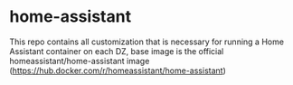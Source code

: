 # home-assistant

This repo contains all customization that is necessary for running a Home Assistant container on each DZ,
base image is the official homeassistant/home-assistant image (https://hub.docker.com/r/homeassistant/home-assistant)
